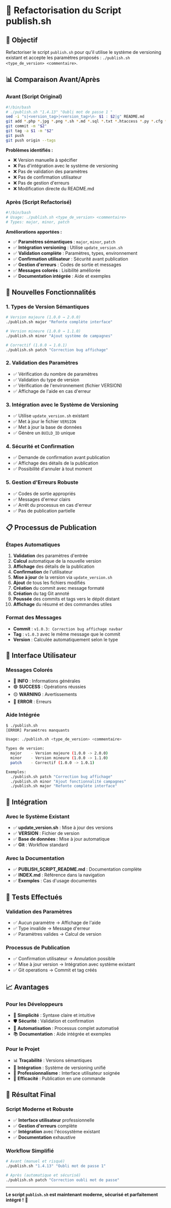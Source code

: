 # 🔄 Refactorisation du Script publish.sh

## 🎯 Objectif

Refactoriser le script `publish.sh` pour qu'il utilise le système de versioning existant et accepte les paramètres proposés : `./publish.sh <type_de_version> <commentaire>`.

## 📊 Comparaison Avant/Après

### **Avant (Script Original)**
```bash
#!/bin/bash
# ./publish.sh "1.4.13" "Oubli mot de passe 1 "
sed -i "s|<version_tag>|<version_tag>\n- $1 : $2|g" README.md
git add *.php *.jpg *.png *.sh *.md *.sql *.txt *.htaccess *.py *.cfg *.env *.ini *.json *.log *.yml *.yaml
git commit -m "$2"
git tag -a $1 -m "$2"
git push
git push origin --tags
```

**Problèmes identifiés :**
- ❌ Version manuelle à spécifier
- ❌ Pas d'intégration avec le système de versioning
- ❌ Pas de validation des paramètres
- ❌ Pas de confirmation utilisateur
- ❌ Pas de gestion d'erreurs
- ❌ Modification directe du README.md

### **Après (Script Refactorisé)**
```bash
#!/bin/bash
# Usage: ./publish.sh <type_de_version> <commentaire>
# Types: major, minor, patch
```

**Améliorations apportées :**
- ✅ **Paramètres sémantiques** : `major`, `minor`, `patch`
- ✅ **Intégration versioning** : Utilise `update_version.sh`
- ✅ **Validation complète** : Paramètres, types, environnement
- ✅ **Confirmation utilisateur** : Sécurité avant publication
- ✅ **Gestion d'erreurs** : Codes de sortie et messages
- ✅ **Messages colorés** : Lisibilité améliorée
- ✅ **Documentation intégrée** : Aide et exemples

## 🔧 Nouvelles Fonctionnalités

### **1. Types de Version Sémantiques**
```bash
# Version majeure (1.0.0 → 2.0.0)
./publish.sh major "Refonte complète interface"

# Version mineure (1.0.0 → 1.1.0)
./publish.sh minor "Ajout système de campagnes"

# Correctif (1.0.0 → 1.0.1)
./publish.sh patch "Correction bug affichage"
```

### **2. Validation des Paramètres**
- ✅ Vérification du nombre de paramètres
- ✅ Validation du type de version
- ✅ Vérification de l'environnement (fichier VERSION)
- ✅ Affichage de l'aide en cas d'erreur

### **3. Intégration avec le Système de Versioning**
- ✅ Utilise `update_version.sh` existant
- ✅ Met à jour le fichier `VERSION`
- ✅ Met à jour la base de données
- ✅ Génère un `BUILD_ID` unique

### **4. Sécurité et Confirmation**
- ✅ Demande de confirmation avant publication
- ✅ Affichage des détails de la publication
- ✅ Possibilité d'annuler à tout moment

### **5. Gestion d'Erreurs Robuste**
- ✅ Codes de sortie appropriés
- ✅ Messages d'erreur clairs
- ✅ Arrêt du processus en cas d'erreur
- ✅ Pas de publication partielle

## 📋 Processus de Publication

### **Étapes Automatiques**
1. **Validation** des paramètres d'entrée
2. **Calcul** automatique de la nouvelle version
3. **Affichage** des détails de la publication
4. **Confirmation** de l'utilisateur
5. **Mise à jour** de la version via `update_version.sh`
6. **Ajout** de tous les fichiers modifiés
7. **Création** du commit avec message formaté
8. **Création** du tag Git annoté
9. **Poussée** des commits et tags vers le dépôt distant
10. **Affichage** du résumé et des commandes utiles

### **Format des Messages**
- **Commit** : `v1.0.3: Correction bug affichage navbar`
- **Tag** : `v1.0.3` avec le même message que le commit
- **Version** : Calculée automatiquement selon le type

## 🎨 Interface Utilisateur

### **Messages Colorés**
- 🔵 **INFO** : Informations générales
- 🟢 **SUCCESS** : Opérations réussies
- 🟡 **WARNING** : Avertissements
- 🔴 **ERROR** : Erreurs

### **Aide Intégrée**
```bash
$ ./publish.sh
[ERROR] Paramètres manquants

Usage: ./publish.sh <type_de_version> <commentaire>

Types de version:
  major    - Version majeure (1.0.0 -> 2.0.0)
  minor    - Version mineure (1.0.0 -> 1.1.0)
  patch    - Correctif (1.0.0 -> 1.0.1)

Exemples:
  ./publish.sh patch "Correction bug affichage"
  ./publish.sh minor "Ajout fonctionnalité campagnes"
  ./publish.sh major "Refonte complète interface"
```

## 🔗 Intégration

### **Avec le Système Existant**
- ✅ **update_version.sh** : Mise à jour des versions
- ✅ **VERSION** : Fichier de version
- ✅ **Base de données** : Mise à jour automatique
- ✅ **Git** : Workflow standard

### **Avec la Documentation**
- ✅ **PUBLISH_SCRIPT_README.md** : Documentation complète
- ✅ **INDEX.md** : Référence dans la navigation
- ✅ **Exemples** : Cas d'usage documentés

## 🧪 Tests Effectués

### **Validation des Paramètres**
- ✅ Aucun paramètre → Affichage de l'aide
- ✅ Type invalide → Message d'erreur
- ✅ Paramètres valides → Calcul de version

### **Processus de Publication**
- ✅ Confirmation utilisateur → Annulation possible
- ✅ Mise à jour version → Intégration avec système existant
- ✅ Git operations → Commit et tag créés

## 📈 Avantages

### **Pour les Développeurs**
- 🎯 **Simplicité** : Syntaxe claire et intuitive
- 🛡️ **Sécurité** : Validation et confirmation
- 🔄 **Automatisation** : Processus complet automatisé
- 📚 **Documentation** : Aide intégrée et exemples

### **Pour le Projet**
- 📊 **Traçabilité** : Versions sémantiques
- 🔗 **Intégration** : Système de versioning unifié
- 🎨 **Professionnalisme** : Interface utilisateur soignée
- 🚀 **Efficacité** : Publication en une commande

## 🎉 Résultat Final

### **Script Moderne et Robuste**
- ✅ **Interface utilisateur** professionnelle
- ✅ **Gestion d'erreurs** complète
- ✅ **Intégration** avec l'écosystème existant
- ✅ **Documentation** exhaustive

### **Workflow Simplifié**
```bash
# Avant (manuel et risqué)
./publish.sh "1.4.13" "Oubli mot de passe 1"

# Après (automatique et sécurisé)
./publish.sh patch "Correction oubli mot de passe"
```

---

**Le script `publish.sh` est maintenant moderne, sécurisé et parfaitement intégré !** 🚀
